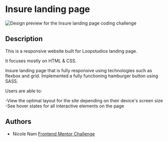 # Insure landing page

![Design preview for the Insure landing page coding challenge](http://nicolenam.com/images/project-img/insure-mobile.png)

## Description

This is a responsive website built for Loopstudios landing page.

It focuses mostly on HTML & CSS.

Insure landing page that is fully responsive using technologies such as flexbox and grid. Implemented a fully functioning hamburger button using SASS.

Users are able to:

-View the optimal layout for the site depending on their device's screen size
-See hover states for all interactive elements on the page

## Authors

- Nicole Nam [Frontend Mentor Challenge](https://www.frontendmentor.io/)
